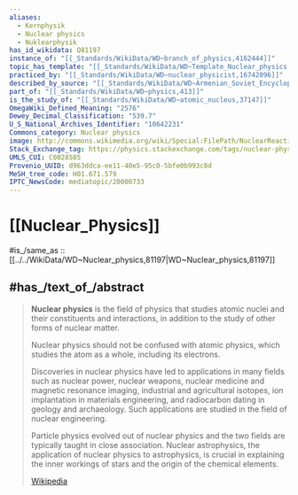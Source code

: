 ```yaml
---
aliases:
  - Kernphysik
  - Nuclear physics
  - Nuklearphysik
has_id_wikidata: Q81197
instance_of: "[[_Standards/WikiData/WD~branch_of_physics,4162444]]"
topic_has_template: "[[_Standards/WikiData/WD~Template_Nuclear_physics,6931796]]"
practiced_by: "[[_Standards/WikiData/WD~nuclear_physicist,16742096]]"
described_by_source: "[[_Standards/WikiData/WD~Armenian_Soviet_Encyclopedia,_vol._7,123625363]]"
part_of: "[[_Standards/WikiData/WD~physics,413]]"
is_the_study_of: "[[_Standards/WikiData/WD~atomic_nucleus,37147]]"
OmegaWiki_Defined_Meaning: "2576"
Dewey_Decimal_Classification: "539.7"
U_S_National_Archives_Identifier: "10642231"
Commons_category: Nuclear physics
image: http://commons.wikimedia.org/wiki/Special:FilePath/NuclearReaction.svg
Stack_Exchange_tag: https://physics.stackexchange.com/tags/nuclear-physics
UMLS_CUI: C0028585
Provenio_UUID: d963ddca-ee11-40e5-95c0-5bfe0b993c8d
MeSH_tree_code: H01.671.579
IPTC_NewsCode: mediatopic/20000733
---
```


# [[Nuclear_Physics]] 

#is_/same_as :: [[../../WikiData/WD~Nuclear_physics,81197|WD~Nuclear_physics,81197]] 

## #has_/text_of_/abstract 

> **Nuclear physics** is the field of physics that studies atomic nuclei and their constituents and interactions, in addition to the study of other forms of nuclear matter.
>
> Nuclear physics should not be confused with atomic physics, which studies the atom as a whole, including its electrons.
>
> Discoveries in nuclear physics have led to applications in many fields such as nuclear power, nuclear weapons, nuclear medicine and magnetic resonance imaging, industrial and agricultural isotopes, ion implantation in materials engineering, and radiocarbon dating in geology and archaeology. Such applications are studied in the field of nuclear engineering.
>
> Particle physics evolved out of nuclear physics and the two fields are typically taught in close association. Nuclear astrophysics, the application of nuclear physics to astrophysics, is crucial in explaining the inner workings of stars and the origin of the chemical elements.
>
> [Wikipedia](https://en.wikipedia.org/wiki/Nuclear%20physics) 

